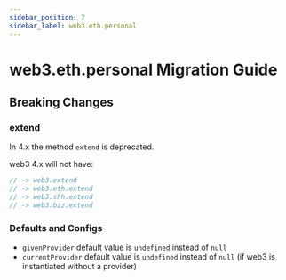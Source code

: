 ```yaml
---
sidebar_position: 7
sidebar_label: web3.eth.personal
---
```


# web3.eth.personal Migration Guide

## Breaking Changes

### extend

In 4.x the method `extend` is deprecated.

web3 4.x will not have:

```ts
// -> web3.extend
// -> web3.eth.extend
// -> web3.shh.extend
// -> web3.bzz.extend
```

### Defaults and Configs

-   `givenProvider` default value is `undefined` instead of `null`
-   `currentProvider` default value is `undefined` instead of `null` (if web3 is instantiated without a provider)
